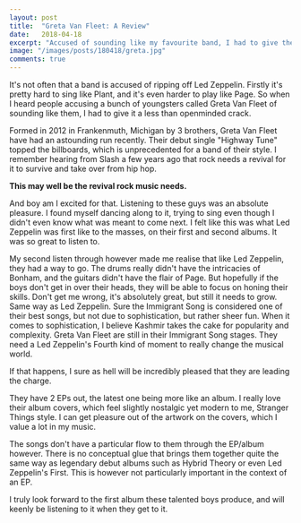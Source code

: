 ```yaml
---
layout: post
title:  "Greta Van Fleet: A Review"
date:   2018-04-18
excerpt: "Accused of sounding like my favourite band, I had to give them a spin."
image: "/images/posts/180418/greta.jpg"
comments: true
---
```


It's not often that a band is accused of ripping off Led Zeppelin. Firstly it's pretty hard to sing like Plant, and it's even harder to play like Page. So when I heard people accusing a bunch of youngsters called Greta Van Fleet of sounding like them, I had to give it a less than openminded crack.

Formed in 2012 in Frankenmuth, Michigan by 3 brothers, Greta Van Fleet have had an astounding run recently. Their debut single "Highway Tune" topped the billboards, which is unprecedented for a band of their style. I remember hearing from Slash a few years ago that rock needs a revival for it to survive and take over from hip hop.

**This may well be the revival rock music needs.**

And boy am I excited for that. Listening to these guys was an absolute pleasure. I found myself dancing along to it, trying to sing even though I didn't even know what was meant to come next. I felt like this was what Led Zeppelin was first like to the masses, on their first and second albums. It was so great to listen to.

My second listen through however made me realise that like Led Zeppelin, they had a way to go. The drums really didn't have the intricacies of Bonham, and the guitars didn't have the flair of Page. But hopefully if the boys don't get in over their heads, they will be able to focus on honing their skills. Don't get me wrong, it's absolutely great, but still it needs to grow. Same way as Led Zeppelin. Sure the Immigrant Song is considered one of their best songs, but not due to sophistication, but rather sheer fun. When it comes to sophistication, I believe Kashmir takes the cake for popularity and complexity. Greta Van Fleet are still in their Immigrant Song stages. They need a Led Zeppelin's Fourth kind of moment to really change the musical world.

If that happens, I sure as hell will be incredibly pleased that they are leading the charge.

They have 2 EPs out, the latest one being more like an album. I really love their album covers, which feel slightly nostalgic yet modern to me, Stranger Things style. I can get pleasure out of the artwork on the covers, which I value a lot in my music.

The songs don't have a particular flow to them through the EP/album however. There is no conceptual glue that brings them together quite the same way as legendary debut albums such as Hybrid Theory or even Led Zeppelin's First. This is however not particularly important in the context of an EP.

I truly look forward to the first album these talented boys produce, and will keenly be listening to it when they get to it.